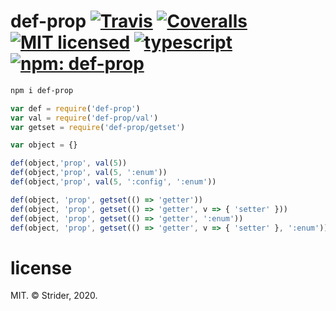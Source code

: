# def-prop [![Travis](https://img.shields.io/travis/StreetStrider/def-prop.svg?style=flat-square)](https://travis-ci.org/StreetStrider/def-prop) [![Coveralls](https://img.shields.io/coveralls/StreetStrider/def-prop.svg?style=flat-square)](https://coveralls.io/github/StreetStrider/def-prop) [![MIT licensed](http://img.shields.io/badge/license-MIT-brightgreen.svg?style=flat-square)](license) [![typescript](http://img.shields.io/badge/type-script-0074C1.svg?style=flat-square)](//typescriptlang.org) [![npm: def-prop](http://img.shields.io/badge/npm-def--prop-CB3837.svg?style=flat-square)](https://www.npmjs.org/package/def-prop)

```sh
npm i def-prop
```

```js
var def = require('def-prop')
var val = require('def-prop/val')
var getset = require('def-prop/getset')

var object = {}

def(object,'prop', val(5))
def(object,'prop', val(5, ':enum'))
def(object,'prop', val(5, ':config', ':enum'))

def(object, 'prop', getset(() => 'getter'))
def(object, 'prop', getset(() => 'getter', v => { 'setter' }))
def(object, 'prop', getset(() => 'getter', ':enum'))
def(object, 'prop', getset(() => 'getter', v => { 'setter' }, ':enum'))
```

# license
MIT. © Strider, 2020.
